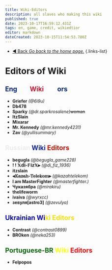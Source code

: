 ```yaml
---
title: Wiki-Editors
description: all slaves who making this wiki
published: true
date: 2023-10-17T16:59:12.431Z
tags: en, game, credit, wikiedtior
editor: markdown
dateCreated: 2023-10-15T11:54:53.780Z
---
```


- [:arrow_backward: Back *Go back to the home page.*](/en/home#credits)
{.links-list}
# Editors of Wiki
## <font color="#00247d">Eng</font><font color="#ffffff">lish</font> <font color="#d1132c">Wiki</font> <font color="#ffffff">Edit</font><font color="#08249f"></font><font color="#00247d">ors</font>
- **Griefer** *(@6i9u)*
- **Db478**
- **Sparky** *(@dr.sparkrosalene)*~~woman~~
- **ItzSlain**
- **Mixarar**
- **Mr. Kennedy** *(@mr.kennedy4231)*
- **Zav** *(@yullisummary)*
## <font color="#ececec">Russian</font> <font color="#08249f">Wiki</font> <font color="#d01303">Editors</font>
- **begugla** *(@begugla_game228)*
- **! ! 𝕏𝕕𝕚-𝔽𝕚𝕫𝕏⫸** *(@di_fiz_1936)*
- **itzslain**
- **⫷𝕂𝕒𝕫𝕒𝕙-𝕋𝕖𝕝𝕖𝕜𝕠𝕞⫸** *(@kazahtelekom)*
- **I am MasterFighter** *(@masterfighter.)*
- **Чуказябра** *(@mirakiru)*
- **thelifeworm**
- **ivaiva** *(@wyrxcc)*
- **зевуля[astro3]** *(@zevulya)*
## <font color="#0402b6">Ukrainian Wi</font><font color="#fce100">ki Editors</font>
- **Contrast** *(@contrast0899)*
- **BROken** *(@neka253)*
## <font color="#086b08">Portuguese-BR</font> <font color="#ffff08">Wiki</font> <font color="#ff0808">Editors</font>
- **Felpopos**